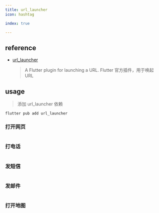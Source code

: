 ```yaml
---
title: url_launcher
icon: hashtag

index: true

---
```


<!-- more -->

## reference

- [url_launcher](https://pub.dev/packages/url_launcher)
    > A Flutter plugin for launching a URL.
    > Flutter 官方插件，用于唤起 URL 

## usage

> 添加 url_launcher 依赖

```shell
flutter pub add url_launcher
```

### 打开网页

```dart

```

### 打电话

```dart

```

### 发短信

```dart

```

### 发邮件

```dart

```

### 打开地图

```dart

```

